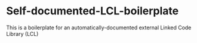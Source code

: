# Self-documented-LCL-boilerplate
This is a boilerplate for an automatically-documented external Linked Code Library (LCL)
